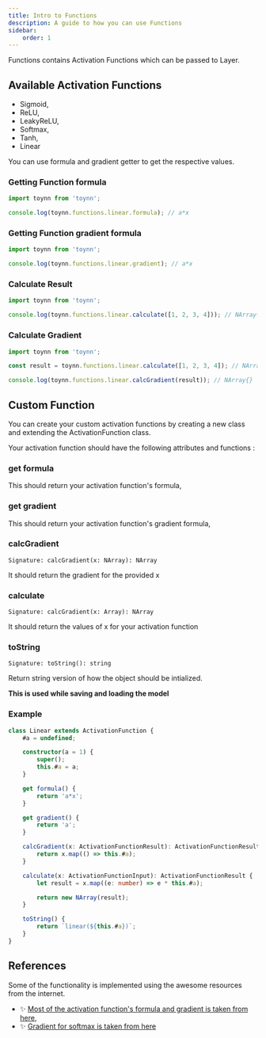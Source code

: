 ```yaml
---
title: Intro to Functions
description: A guide to how you can use Functions
sidebar:
    order: 1
---
```


Functions contains Activation Functions which can be passed to Layer.

## Available Activation Functions

-   Sigmoid,
-   ReLU,
-   LeakyReLU,
-   Softmax,
-   Tanh,
-   Linear

You can use formula and gradient getter to get the respective values.

### Getting Function formula

```js
import toynn from 'toynn';

console.log(toynn.functions.linear.formula); // a*x
```

### Getting Function gradient formula

```js
import toynn from 'toynn';

console.log(toynn.functions.linear.gradient); // a*x
```

### Calculate Result

```js
import toynn from 'toynn';

console.log(toynn.functions.linear.calculate([1, 2, 3, 4])); // NArray{}
```

### Calculate Gradient

```js
import toynn from 'toynn';

const result = toynn.functions.linear.calculate([1, 2, 3, 4]); // NArray{}

console.log(toynn.functions.linear.calcGradient(result)); // NArray{}
```

## Custom Function

You can create your custom activation functions by creating a new class and extending the ActivationFunction class.

Your activation function should have the following attributes and functions :

### get formula

This should return your activation function's formula,

### get gradient

This should return your activation function's gradient formula,

### calcGradient

```
Signature: calcGradient(x: NArray): NArray
```

It should return the gradient for the provided x

### calculate

```
Signature: calcGradient(x: Array): NArray
```

It should return the values of x for your activation function

### toString

```
Signature: toString(): string
```

Return string version of how the object should be intialized.

**This is used while saving and loading the model**

### Example

```ts
class Linear extends ActivationFunction {
    #a = undefined;

    constructor(a = 1) {
        super();
        this.#a = a;
    }

    get formula() {
        return 'a*x';
    }

    get gradient() {
        return 'a';
    }

    calcGradient(x: ActivationFunctionResult): ActivationFunctionResult {
        return x.map(() => this.#a);
    }

    calculate(x: ActivationFunctionInput): ActivationFunctionResult {
        let result = x.map((e: number) => e * this.#a);

        return new NArray(result);
    }

    toString() {
        return `linear(${this.#a})`;
    }
}
```

## References

Some of the functionality is implemented using the awesome resources from the internet.

-   ✨ [Most of the activation function's formula and gradient is taken from here](https://www.analyticsvidhya.com/blog/2020/01/fundamentals-deep-learning-activation-functions-when-to-use-them/),
-   ✨ [Gradient for softmax is taken from here](https://github.com/2015xli/multilayer-perceptron/blob/master/multilayer-perceptron-batch.ipynb)
